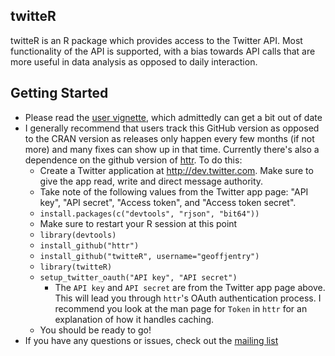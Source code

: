 ## twitteR
twitteR is an R package which provides access to the Twitter API. Most functionality of the API is supported, with a bias towards API calls that are more useful in data analysis as opposed to daily interaction. 

## Getting Started

- Please read the [user vignette](http://geoffjentry.hexdump.org/twitteR.pdf), which admittedly can get a bit out of date
- I generally recommend that users track this GitHub version as opposed to the CRAN version as releases only happen every few months (if not more) and many fixes can show up in that time. Currently there's also a dependence on the github version of [httr](https://github.com/hadley/httr). To do this:
  - Create a Twitter application at http://dev.twitter.com. Make sure to give the app read, write and direct message authority.
  - Take note of the following values from the Twitter app page: "API key", "API secret", "Access token", and "Access token secret". 
  - `install.packages(c("devtools", "rjson", "bit64"))`
  - Make sure to restart your R session at this point
  - `library(devtools)`
  - `install_github("httr")`
  - `install_github("twitteR", username="geoffjentry")`
  - `library(twitteR)`
  - `setup_twitter_oauth("API key", "API secret")`
    - The `API key` and `API secret` are from the Twitter app page above. This will lead you through `httr`'s OAuth authentication process. I recommend you look at the man page for `Token` in `httr` for an explanation of how it handles caching. 
  - You should be ready to go!
- If you have any questions or issues, check out the [mailing list](http://lists.hexdump.org/listinfo.cgi/twitter-users-hexdump.org)
